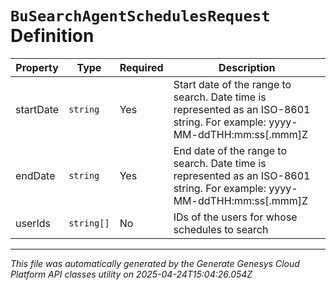 # `BuSearchAgentSchedulesRequest` Definition

| Property | Type | Required | Description |
|----------|------|----------|-------------|
| startDate | `string` | Yes | Start date of the range to search. Date time is represented as an ISO-8601 string. For example: yyyy-MM-ddTHH:mm:ss[.mmm]Z |
| endDate | `string` | Yes | End date of the range to search. Date time is represented as an ISO-8601 string. For example: yyyy-MM-ddTHH:mm:ss[.mmm]Z |
| userIds | `string[]` | No | IDs of the users for whose schedules to search |

---

*This file was automatically generated by the Generate Genesys Cloud Platform API classes utility on 2025-04-24T15:04:26.054Z*
